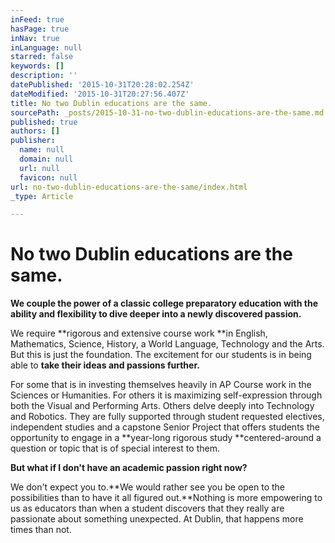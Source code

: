 ```yaml
---
inFeed: true
hasPage: true
inNav: true
inLanguage: null
starred: false
keywords: []
description: ''
datePublished: '2015-10-31T20:28:02.254Z'
dateModified: '2015-10-31T20:27:56.407Z'
title: No two Dublin educations are the same.
sourcePath: _posts/2015-10-31-no-two-dublin-educations-are-the-same.md
published: true
authors: []
publisher:
  name: null
  domain: null
  url: null
  favicon: null
url: no-two-dublin-educations-are-the-same/index.html
_type: Article

---
```

# No two Dublin educations are the same.

**We couple the power of a classic college preparatory education with the ability and flexibility to dive deeper into a newly discovered passion.**

We require **rigorous and extensive course work **in English, Mathematics, Science, History, a World Language, Technology and the Arts. But this is just the foundation. The excitement for our students is in being able to **take their ideas and passions further.**

For some that is in investing themselves heavily in AP Course work in the Sciences or Humanities. For others it is maximizing self-expression through both the Visual and Performing Arts. Others delve deeply into Technology and Robotics. They are fully supported through student requested electives, independent studies and a capstone Senior Project that offers students the opportunity to engage in a **year-long rigorous study **centered-around a question or topic that is of special interest to them.

**But what if I don't have an academic passion right now?**

We don't expect you to.**We would rather see you be open to the possibilities than to have it all figured out.**Nothing is more empowering to us as educators than when a student discovers that they really are passionate about something unexpected. At Dublin, that happens more times than not.